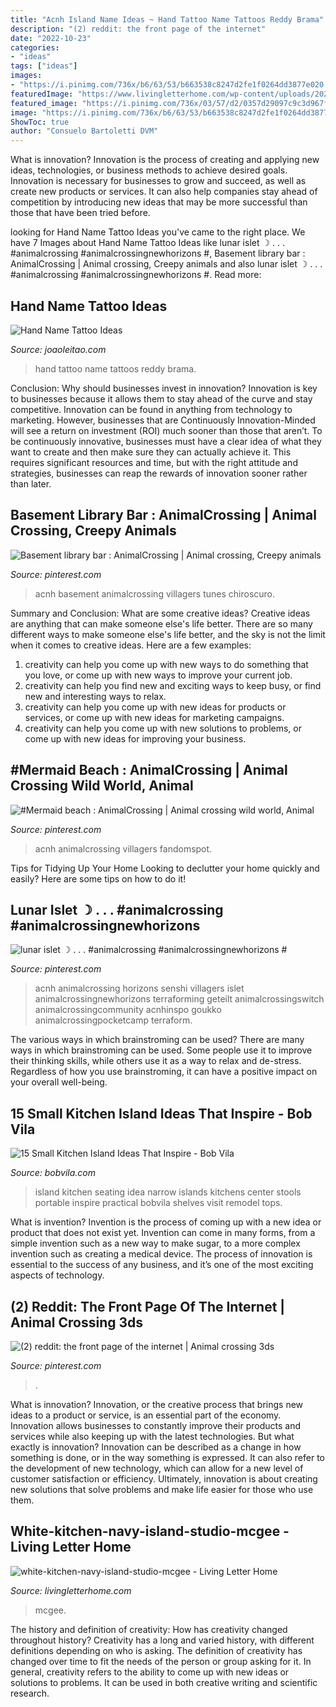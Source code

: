 ```yaml
---
title: "Acnh Island Name Ideas ~ Hand Tattoo Name Tattoos Reddy Brama"
description: "(2) reddit: the front page of the internet"
date: "2022-10-23"
categories:
- "ideas"
tags: ["ideas"]
images:
- "https://i.pinimg.com/736x/b6/63/53/b663538c8247d2fe1f0264dd3877e020.jpg"
featuredImage: "https://www.livingletterhome.com/wp-content/uploads/2021/01/white-kitchen-navy-island-studio-mcgee-768x1152.jpg"
featured_image: "https://i.pinimg.com/736x/03/57/d2/0357d29097c9c3d967fb23504c192271.jpg"
image: "https://i.pinimg.com/736x/b6/63/53/b663538c8247d2fe1f0264dd3877e020.jpg"
ShowToc: true
author: "Consuelo Bartoletti DVM"
---
```



What is innovation?
Innovation is the process of creating and applying new ideas, technologies, or business methods to achieve desired goals. Innovation is necessary for businesses to grow and succeed, as well as create new products or services. It can also help companies stay ahead of competition by introducing new ideas that may be more successful than those that have been tried before.

	

		
looking for Hand Name Tattoo Ideas you've came to the right place. We have 7 Images about Hand Name Tattoo Ideas like lunar islet ☽ . . . #animalcrossing #animalcrossingnewhorizons #, Basement library bar : AnimalCrossing | Animal crossing, Creepy animals and also lunar islet ☽ . . . #animalcrossing #animalcrossingnewhorizons #. Read more:
		
    
## Hand Name Tattoo Ideas

<img loading=lazy src="https://www.joaoleitao.com/tattoo-name/wp-content/uploads/hand-name-tattoo-design.jpg" onerror="this.onerror=null;this.src='https://tse3.mm.bing.net/th?id=OIP.di4egZRcMq5hzkr8Etc84QHaJ4&amp;pid=15.1';" alt="Hand Name Tattoo Ideas">

_Source: joaoleitao.com_

>hand tattoo name tattoos reddy brama. 

	

Conclusion: Why should businesses invest in innovation?
Innovation is key to businesses because it allows them to stay ahead of the curve and stay competitive. Innovation can be found in anything from technology to marketing. However, businesses that are Continuously Innovation-Minded will see a return on investment (ROI) much sooner than those that aren’t. To be continuously innovative, businesses must have a clear idea of what they want to create and then make sure they can actually achieve it. This requires significant resources and time, but with the right attitude and strategies, businesses can reap the rewards of innovation sooner rather than later.

    
## Basement Library Bar : AnimalCrossing | Animal Crossing, Creepy Animals

<img loading=lazy src="https://i.pinimg.com/736x/03/57/d2/0357d29097c9c3d967fb23504c192271.jpg" onerror="this.onerror=null;this.src='https://tse4.mm.bing.net/th?id=OIP.CdeDKu6Zf23yuqM7Cj5tZwHaEK&amp;pid=15.1';" alt="Basement library bar : AnimalCrossing | Animal crossing, Creepy animals">

_Source: pinterest.com_

>acnh basement animalcrossing villagers tunes chiroscuro. 

	

Summary and Conclusion: What are some creative ideas?
Creative ideas are anything that can make someone else's life better. There are so many different ways to make someone else's life better, and the sky is not the limit when it comes to creative ideas. Here are a few examples: 
1) creativity can help you come up with new ways to do something that you love, or come up with new ways to improve your current job. 
2) creativity can help you find new and exciting ways to keep busy, or find new and interesting ways to relax. 
3) creativity can help you come up with new ideas for products or services, or come up with new ideas for marketing campaigns. 
4) creativity can help you come up with new solutions to problems, or come up with new ideas for improving your business.

    
## #Mermaid Beach : AnimalCrossing | Animal Crossing Wild World, Animal

<img loading=lazy src="https://i.pinimg.com/736x/48/37/5d/48375d9b51978f876414dcd05e723565.jpg" onerror="this.onerror=null;this.src='https://tse1.mm.bing.net/th?id=OIP.5po4-IDXqVSD6Zintk8cGAHaEK&amp;pid=15.1';" alt="#Mermaid beach : AnimalCrossing | Animal crossing wild world, Animal">

_Source: pinterest.com_

>acnh animalcrossing villagers fandomspot. 

	

Tips for Tidying Up Your Home
Looking to declutter your home quickly and easily? Here are some tips on how to do it!

    
## Lunar Islet ☽ . . . #animalcrossing #animalcrossingnewhorizons #

<img loading=lazy src="https://i.pinimg.com/736x/b6/63/53/b663538c8247d2fe1f0264dd3877e020.jpg" onerror="this.onerror=null;this.src='https://tse4.mm.bing.net/th?id=OIP.R50h7b-fpUXZGPGxPXykWQHaEk&amp;pid=15.1';" alt="lunar islet ☽ . . . #animalcrossing #animalcrossingnewhorizons #">

_Source: pinterest.com_

>acnh animalcrossing horizons senshi villagers islet animalcrossingnewhorizons terraforming geteilt animalcrossingswitch animalcrossingcommunity acnhinspo goukko animalcrossingpocketcamp terraform. 

	

The various ways in which brainstroming can be used?
There are many ways in which brainstroming can be used. Some people use it to improve their thinking skills, while others use it as a way to relax and de-stress. Regardless of how you use brainstroming, it can have a positive impact on your overall well-being.

    
## 15 Small Kitchen Island Ideas That Inspire - Bob Vila

<img loading=lazy src="https://empire-s3-production.bobvila.com/slides/30238/original/diana_kennedy_interiors_pc_Diane_Anton_Photography.jpg?1549670303" onerror="this.onerror=null;this.src='https://tse1.mm.bing.net/th?id=OIP.OQfE6kMYOC1Ox7qb5OEIyQHaJ4&amp;pid=15.1';" alt="15 Small Kitchen Island Ideas That Inspire - Bob Vila">

_Source: bobvila.com_

>island kitchen seating idea narrow islands kitchens center stools portable inspire practical bobvila shelves visit remodel tops. 

	

What is invention?
Invention is the process of coming up with a new idea or product that does not exist yet. Invention can come in many forms, from a simple invention such as a new way to make sugar, to a more complex invention such as creating a medical device. The process of innovation is essential to the success of any business, and it’s one of the most exciting aspects of technology.

    
## (2) Reddit: The Front Page Of The Internet | Animal Crossing 3ds

<img loading=lazy src="https://i.pinimg.com/736x/75/e0/99/75e09969f88bbbbbc293e18ab5b1aefc.jpg" onerror="this.onerror=null;this.src='https://tse4.mm.bing.net/th?id=OIP.XF_LDTJWdR5oKgH_S8k2hAHaIL&amp;pid=15.1';" alt="(2) reddit: the front page of the internet | Animal crossing 3ds">

_Source: pinterest.com_

>. 

	

What is innovation?
Innovation, or the creative process that brings new ideas to a product or service, is an essential part of the economy. Innovation allows businesses to constantly improve their products and services while also keeping up with the latest technologies. But what exactly is innovation?
Innovation can be described as a change in how something is done, or in the way something is expressed. It can also refer to the development of new technology, which can allow for a new level of customer satisfaction or efficiency. Ultimately, innovation is about creating new solutions that solve problems and make life easier for those who use them.

    
## White-kitchen-navy-island-studio-mcgee - Living Letter Home

<img loading=lazy src="https://www.livingletterhome.com/wp-content/uploads/2021/01/white-kitchen-navy-island-studio-mcgee-768x1152.jpg" onerror="this.onerror=null;this.src='https://tse2.mm.bing.net/th?id=OIP.4O1DWZ9E0r7s_TA0cY8nHQHaLH&amp;pid=15.1';" alt="white-kitchen-navy-island-studio-mcgee - Living Letter Home">

_Source: livingletterhome.com_

>mcgee. 

	

The history and definition of creativity: How has creativity changed throughout history?
Creativity has a long and varied history, with different definitions depending on who is asking. The definition of creativity has changed over time to fit the needs of the person or group asking for it. In general, creativity refers to the ability to come up with new ideas or solutions to problems. It can be used in both creative writing and scientific research.

